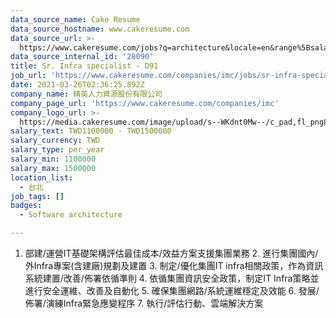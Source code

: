 ```yaml
---
data_source_name: Cake Resume
data_source_hostname: www.cakeresume.com
data_source_url: >-
  https://www.cakeresume.com/jobs?q=architecture&locale=en&range%5Bsalary_range%5D%5Bmin%5D=1000000&page=4
data_source_internal_id: '28090'
title: Sr. Infra specialist - D91
job_url: 'https://www.cakeresume.com/companies/imc/jobs/sr-infra-specialist-d91'
date: 2021-03-26T02:36:25.892Z
company_name: 精英人力資源股份有限公司
company_page_url: 'https://www.cakeresume.com/companies/imc'
company_logo_url: >-
  https://media.cakeresume.com/image/upload/s--WKdnt0Mw--/c_pad,fl_png8,h_200,w_200/v1599125889/c2omgfmccqfi6x1mau38.png
salary_text: TWD1100000 - TWD1500000
salary_currency: TWD
salary_type: per_year
salary_min: 1100000
salary_max: 1500000
location_list:
  - 台北
job_tags: []
badges:
  - Software architecture

---
```


1. 部建/運營IT基礎架構評估最佳成本/效益方案支援集團業務 2. 進行集團國內/外Infra專案(含建廠)規劃及建置 3. 制定/優化集團IT infra相關政策，作為資訊系統建置/改善/佈署依循準則 4. 依循集團資訊安全政策，制定IT Infra策略並進行安全運維、改善及自動化 5. 確保集團網路/系統運維穩定及效能 6. 發展/佈署/演練Infra緊急應變程序 7. 執行/評估行動、雲端解決方案